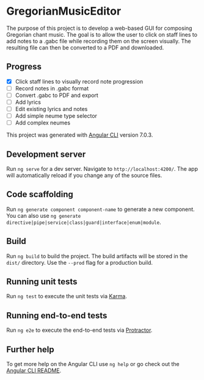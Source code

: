 # GregorianMusicEditor

The purpose of this project is to develop a web-based GUI for composing Gregorian chant music. The goal is to allow the user to click on staff lines to add notes to a .gabc file while recording them on the screen visually. The resulting file can then be converted to a PDF and downloaded.

## Progress
- [x] Click staff lines to visually record note progression
- [ ] Record notes in .gabc format
- [ ] Convert .gabc to PDF and export
- [ ] Add lyrics
- [ ] Edit existing lyrics and notes
- [ ] Add simple neume type selector
- [ ] Add complex neumes

This project was generated with [Angular CLI](https://github.com/angular/angular-cli) version 7.0.3.

## Development server

Run `ng serve` for a dev server. Navigate to `http://localhost:4200/`. The app will automatically reload if you change any of the source files.

## Code scaffolding

Run `ng generate component component-name` to generate a new component. You can also use `ng generate directive|pipe|service|class|guard|interface|enum|module`.

## Build

Run `ng build` to build the project. The build artifacts will be stored in the `dist/` directory. Use the `--prod` flag for a production build.

## Running unit tests

Run `ng test` to execute the unit tests via [Karma](https://karma-runner.github.io).

## Running end-to-end tests

Run `ng e2e` to execute the end-to-end tests via [Protractor](http://www.protractortest.org/).

## Further help

To get more help on the Angular CLI use `ng help` or go check out the [Angular CLI README](https://github.com/angular/angular-cli/blob/master/README.md).
